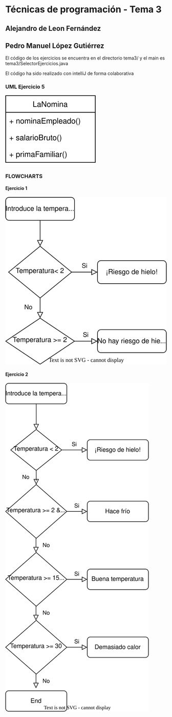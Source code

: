 # Técnicas de programación - Tema 3
## Alejandro de Leon Fernández
## Pedro Manuel López Gutiérrez

El código de los ejercicios se encuentra en el directorio tema3/ y el main es tema3/SelectorEjercicios.java

El código ha sido realizado con intelliJ de forma colaborativa

### UML Ejercicio 5

![Alt text](Ejercicio5UML.drawio.svg)


### FLOWCHARTS
#### Ejercicio 1

![Alt text](Ejercicio1.drawio.svg)

#### Ejercicio 2
![Alt text](Ejercicio2.drawio.svg)


